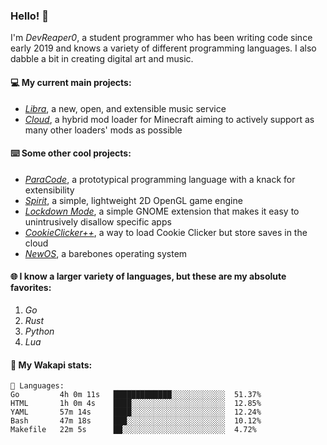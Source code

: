 ### Hello! 👋

I'm _DevReaper0_, a student programmer who has been writing code since early 2019 and knows a variety of different programming languages. I also dabble a bit in creating digital art and music.

#### 💻 My current main projects:

-   _[Libra](https://github.com/LibraMusic)_, a new, open, and extensible music service
-   _[Cloud](https://github.com/CloudLoaderMC/CloudLoader)_, a hybrid mod loader for Minecraft aiming to actively support as many other loaders' mods as possible

#### ⌨️ Some other cool projects:

-   _[ParaCode](https://github.com/ParaCodeLang/ParaCode)_, a prototypical programming language with a knack for extensibility
-   _[Spirit](https://gitlab.com/DevReaper0/SpiritEngine)_, a simple, lightweight 2D OpenGL game engine
-   _[Lockdown Mode](https://github.com/DevReaper0/GNOME-LockdownMode)_, a simple GNOME extension that makes it easy to unintrusively disallow specific apps
-   _[CookieClicker++](https://github.com/DevReaper0/CookieClickerPlusPlus)_, a way to load Cookie Clicker but store saves in the cloud
-   _[NewOS](https://github.com/DevReaper0/NewOS)_, a barebones operating system

#### 🌐 I know a larger variety of languages, but these are my absolute favorites:

1. _Go_
2. _Rust_
3. _Python_
4. _Lua_

#### 📡 My Wakapi stats:

```text
💾 Languages:
Go         4h 0m 11s   █████████████░░░░░░░░░░░░  51.37%
HTML       1h 0m 4s    ████░░░░░░░░░░░░░░░░░░░░░  12.85%
YAML       57m 14s     ████░░░░░░░░░░░░░░░░░░░░░  12.24%
Bash       47m 18s     ███░░░░░░░░░░░░░░░░░░░░░░  10.12%
Makefile   22m 5s      ██░░░░░░░░░░░░░░░░░░░░░░░  4.72%
```
